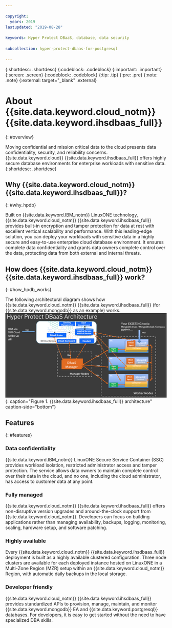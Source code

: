 ```yaml
---

copyright:
  years: 2019
lastupdated: "2019-08-28"

keywords: Hyper Protect DBaaS, database, data security

subcollection: hyper-protect-dbaas-for-postgresql

---
```


{:shortdesc: .shortdesc}
{:codeblock: .codeblock}
{:important: .important}
{:screen: .screen}
{:codeblock: .codeblock}
{:tip: .tip}
{:pre: .pre}
{:note: .note}
{:external: target="_blank" .external}

# About {{site.data.keyword.cloud_notm}} {{site.data.keyword.ihsdbaas_full}}
{: #overview}

Moving confidential and mission critical data to the cloud presents data confidentiality, security, and reliability concerns. {{site.data.keyword.cloud}} {{site.data.keyword.ihsdbaas_full}} offers highly secure database environments for enterprise workloads with sensitive data.
{:shortdesc: .shortdesc}

## Why {{site.data.keyword.cloud_notm}} {{site.data.keyword.ihsdbaas_full}}?
{: #why_hpdb}

Built on {{site.data.keyword.IBM_notm}} LinuxONE technology, {{site.data.keyword.cloud_notm}} {{site.data.keyword.ihsdbaas_full}} provides built-in encryption and tamper protection for data at rest with excellent vertical scalability and performance. With this leading-edge solution, you can deploy your workloads with sensitive data in a highly secure and easy-to-use enterprise cloud database environment. It ensures complete data confidentiality and grants data owners complete control over the data, protecting data from both external and internal threats.

## How does {{site.data.keyword.cloud_notm}} {{site.data.keyword.ihsdbaas_full}} work?
{: #how_hpdb_works}

The following architectural diagram shows how {{site.data.keyword.cloud_notm}} {{site.data.keyword.ihsdbaas_full}} (for {{site.data.keyword.mongodb}} as an example) works.
![{{site.data.keyword.ihsdbaas_full}} architecture](images/architecture.png "{{site.data.keyword.ihsdbaas_full}} architecture"){: caption="Figure 1. {{site.data.keyword.ihsdbaas_full}} architecture" caption-side="bottom"}

## Features
{: #features}

### Data confidentiality
{{site.data.keyword.IBM_notm}} LinuxONE Secure Service Container (SSC) provides workload isolation, restricted administrator access and tamper protection. The service allows data owners to maintain complete control over their data in the cloud, and no one, including the cloud administrator, has access to customer data at any point.

### Fully managed
{{site.data.keyword.cloud_notm}} {{site.data.keyword.ihsdbaas_full}} offers non-disruptive version upgrades and around-the-clock support from {{site.data.keyword.cloud_notm}}. Developers can focus on building applications rather than managing availability, backups, logging, monitoring, scaling, hardware setup, and software patching.

### Highly available
Every {{site.data.keyword.cloud_notm}} {{site.data.keyword.ihsdbaas_full}} deployment is built as a highly available clustered configuration. Three node clusters are available for each deployed instance hosted on LinuxONE in a Multi-Zone Region (MZR) setup within an {{site.data.keyword.cloud_notm}} Region, with automatic daily backups in the local storage.

### Developer friendly
{{site.data.keyword.cloud_notm}} {{site.data.keyword.ihsdbaas_full}} provides standardized APIs to provision, manage, maintain, and monitor {{site.data.keyword.mongodb}} EA and {{site.data.keyword.postgresql}} databases. For developers, it is easy to get started without the need to have specialized DBA skills.
